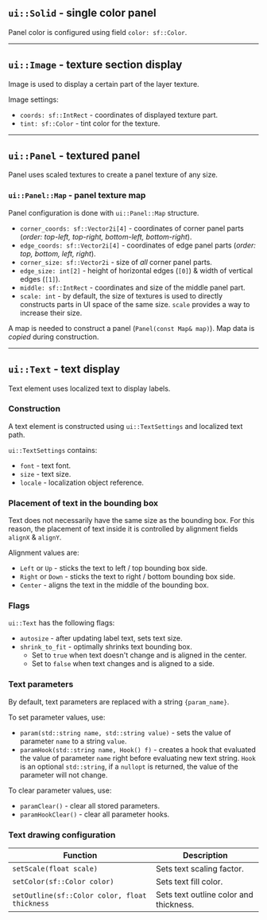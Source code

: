 ## `ui::Solid` - single color panel

Panel color is configured using field `color: sf::Color`.

<hr>

## `ui::Image` - texture section display

Image is used to display a certain part of the layer texture.

Image settings:
- `coords: sf::IntRect` - coordinates of displayed texture part.
- `tint: sf::Color` - tint color for the texture.

<hr>

## `ui::Panel` - textured panel

Panel uses scaled textures to create a panel texture of any size.

### `ui::Panel::Map` - panel texture map

Panel configuration is done with `ui::Panel::Map` structure.

- `corner_coords: sf::Vector2i[4]` - coordinates of corner panel parts (*order: top-left, top-right, bottom-left, bottom-right*).
- `edge_coords: sf::Vector2i[4]` - coordinates of edge panel parts (*order: top, bottom, left, right*).
- `corner_size: sf::Vector2i` - size of *all* corner panel parts.
- `edge_size: int[2]` - height of horizontal edges (`[0]`) & width of vertical edges (`[1]`).
- `middle: sf::IntRect` - coordinates and size of the middle panel part.
- `scale: int` - by default, the size of textures is used to directly constructs parts in UI space of the same size. `scale` provides a way to increase their size.

A map is needed to construct a panel (`Panel(const Map& map)`). Map data is *copied* during construction.

<hr>

## `ui::Text` - text display

Text element uses localized text to display labels.

### Construction

A text element is constructed using `ui::TextSettings` and localized text path.

`ui::TextSettings` contains:
- `font` - text font.
- `size` - text size.
- `locale` - localization object reference.

### Placement of text in the bounding box

Text does not necessarily have the same size as the bounding box. For this reason, the placement of text inside it is controlled by alignment fields `alignX` & `alignY`.

Alignment values are:
* `Left` or `Up` - sticks the text to left / top bounding box side.
* `Right` or `Down` - sticks the text to right / bottom bounding box side.
* `Center` - aligns the text in the middle of the bounding box.

### Flags

`ui::Text` has the following flags:
- `autosize` - after updating label text, sets text size.
- `shrink_to_fit` - optimally shrinks text bounding box.
  - Set to `true` when text doesn't change and is aligned in the center.
  - Set to `false` when text changes and is aligned to a side.

### Text parameters

By default, text parameters are replaced with a string `{param_name}`.

To set parameter values, use:
- `param(std::string name, std::string value)` - sets the value of parameter `name` to a string `value`.
- `paramHook(std::string name, Hook() f)` - creates a hook that evaluated the value of parameter `name` right before evaluating new text string.
  `Hook` is an optional `std::string`, if a `nullopt` is returned, the value of the parameter will not change.

To clear parameter values, use:
- `paramClear()` - clear all stored parameters.
- `paramHookClear()` - clear all parameter hooks.

### Text drawing configuration

| Function | Description |
|-|-|
| `setScale(float scale)` | Sets text scaling factor. |
| `setColor(sf::Color color)` | Sets text fill color. |
| `setOutline(sf::Color color, float thickness` | Sets text outline color and thickness. |
